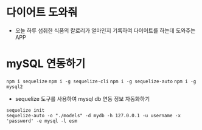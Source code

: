 # 다이어트 도와줘
* 오늘 하루 섭취한 식품의 칼로리가 얼마인지 기록하여
다이어트를 하는데 도와주는 APP

# mySQL 연동하기
`npm i sequelize`
`npm i -g sequelize-cli`
`npm i -g sequelize-auto`
`npm i -g mysql2`

- sequelize 도구를 사용하여 mysql db 연동 정보 자동화하기

```
sequelize init
sequelize-auto -o "./models" -d mydb -h 127.0.0.1 -u username -x 'password' -e mysql -l esm

```
